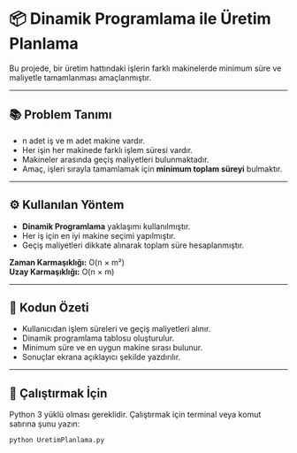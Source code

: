 # 📦 Dinamik Programlama ile Üretim Planlama

Bu projede, bir üretim hattındaki işlerin farklı makinelerde minimum süre ve maliyetle tamamlanması amaçlanmıştır.

---

## 📚 Problem Tanımı

- n adet iş ve m adet makine vardır.
- Her işin her makinede farklı işlem süresi vardır.
- Makineler arasında geçiş maliyetleri bulunmaktadır.
- Amaç, işleri sırayla tamamlamak için **minimum toplam süreyi** bulmaktır.

---

## ⚙️ Kullanılan Yöntem

- **Dinamik Programlama** yaklaşımı kullanılmıştır.
- Her iş için en iyi makine seçimi yapılmıştır.
- Geçiş maliyetleri dikkate alınarak toplam süre hesaplanmıştır.

**Zaman Karmaşıklığı:** O(n × m²)  
**Uzay Karmaşıklığı:** O(n × m)

---

## 🧩 Kodun Özeti

- Kullanıcıdan işlem süreleri ve geçiş maliyetleri alınır.
- Dinamik programlama tablosu oluşturulur.
- Minimum süre ve en uygun makine sırası bulunur.
- Sonuçlar ekrana açıklayıcı şekilde yazdırılır.

---

## 🚀 Çalıştırmak İçin

Python 3 yüklü olması gereklidir. Çalıştırmak için terminal veya komut satırına şunu yazın:

```bash
python UretimPlanlama.py
